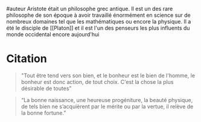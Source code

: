 #auteur
Aristote était un philosophe grec antique. Il est un des rare philosophe de son époque à avoir travaillé énormément en science sur de nombreux domaines tel que les mathématiques ou encore la physique. Il a été le disciple de [[Platon]] et il est l'un des penseurs les plus influents du monde occidental encore aujourd'hui

# Citation
> "Tout être tend vers son bien, et le bonheur est le bien de l'homme, le bonheur est donc action, de tout choix. C'est la chose la plus désirable de toutes” 

> “La bonne naissance, une heureuse progéniture, la beauté physique, de tels bien ne s’acquièrent par le mérite ou par la vertue, il relève de la bonne fortune.”



